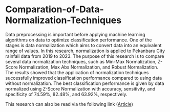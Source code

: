 # Comparation-of-Data-Normalization-Techniques

Data preprocessing is important before applying machine learning algorithms on data to optimize classification performance. One of the stages is data normalization which aims to convert data into an equivalent range of values. In this research, normalization is applied to Pekanbaru City rainfall data from 2019 to 2023. The purpose of this research is to compare several data normalization techniques, such as Min-Max Normalization, Z-Score Normalization, Max Abs Normalization, and Robust Normalization. The results showed that the application of normalization techniques successfully improved classification performance compared to using data without normalization. The best classification performance is given by data normalized using Z-Score Normalization with accuracy, sensitivity, and specificity of 74.59%, 82.48%, and 63.92%, respectively.

This research can also be read via the following link ([Article](http://eprints.intimal.edu.my/1916/))  
